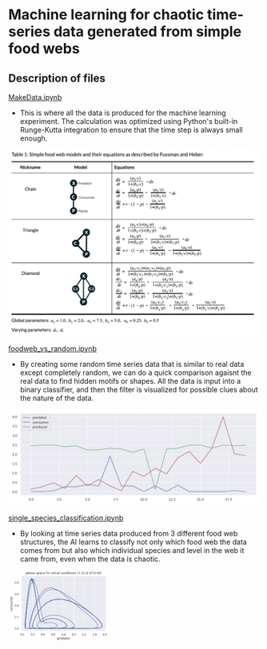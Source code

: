 # Machine learning for chaotic time-series data generated from simple food webs


## Description of files

[MakeData.ipynb](MakeData.ipynb)
* This is where all the data is produced for the machine learning experiment. The calculation was optimized using Python's built-in Runge-Kutta integration to ensure that the time step is always small enough.

![pictures/pic3.png](pictures/pic3.png)

[foodweb_vs_random.ipynb](foodweb_vs_random.ipynb)
* By creating some random time series data that is similar to real data except completely random, we can do a quick comparison agaisnt the real data to find hidden motifs or shapes. All the data is input into a binary classifier, and then the filter is visualized for possible clues about the nature of the data.

![pictures/pic1.png](pictures/pic1.png)

[single_species_classification.ipynb](single_species_classification.ipynb)
* By looking at time series data produced from 3 different food web structures, the AI learns to classify not only which food web the data comes from but also which individual species and level in the web it came from, even when the data is chaotic.

<img src="pictures/pic4.png" alt="pic" width="200"/>



